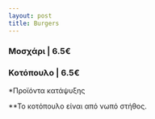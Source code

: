 ```yaml
---
layout: post
title: Burgers
---
```


### Μοσχάρι | 6.5€


### Κοτόπουλο | 6.5€

*Προϊόντα κατάψυξης

**Το κοτόπουλο είναι από νωπό στήθος.
